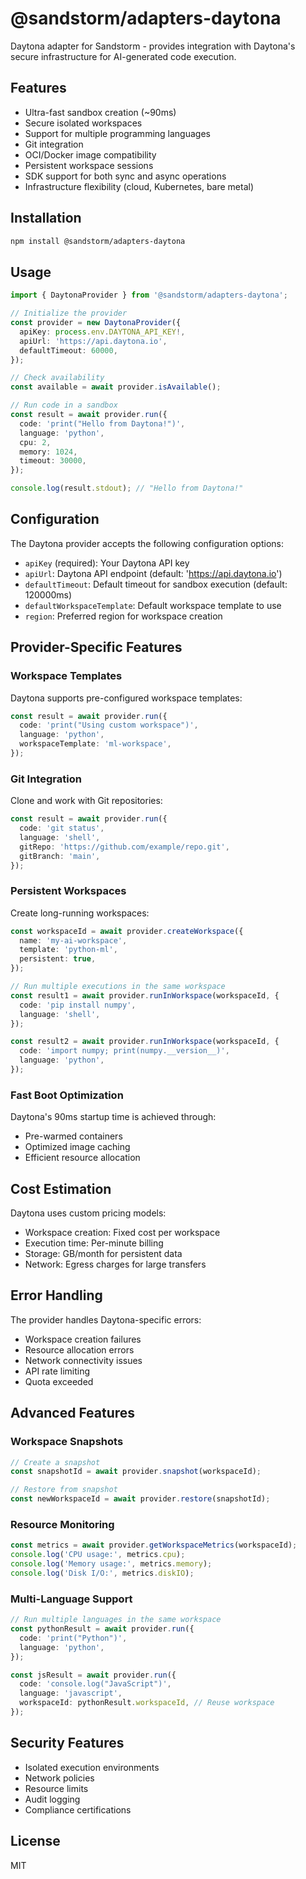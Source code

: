 # @sandstorm/adapters-daytona

Daytona adapter for Sandstorm - provides integration with Daytona's secure infrastructure for AI-generated code execution.

## Features

- Ultra-fast sandbox creation (~90ms)
- Secure isolated workspaces
- Support for multiple programming languages
- Git integration
- OCI/Docker image compatibility
- Persistent workspace sessions
- SDK support for both sync and async operations
- Infrastructure flexibility (cloud, Kubernetes, bare metal)

## Installation

```bash
npm install @sandstorm/adapters-daytona
```

## Usage

```typescript
import { DaytonaProvider } from '@sandstorm/adapters-daytona';

// Initialize the provider
const provider = new DaytonaProvider({
  apiKey: process.env.DAYTONA_API_KEY!,
  apiUrl: 'https://api.daytona.io',
  defaultTimeout: 60000,
});

// Check availability
const available = await provider.isAvailable();

// Run code in a sandbox
const result = await provider.run({
  code: 'print("Hello from Daytona!")',
  language: 'python',
  cpu: 2,
  memory: 1024,
  timeout: 30000,
});

console.log(result.stdout); // "Hello from Daytona!"
```

## Configuration

The Daytona provider accepts the following configuration options:

- `apiKey` (required): Your Daytona API key
- `apiUrl`: Daytona API endpoint (default: 'https://api.daytona.io')
- `defaultTimeout`: Default timeout for sandbox execution (default: 120000ms)
- `defaultWorkspaceTemplate`: Default workspace template to use
- `region`: Preferred region for workspace creation

## Provider-Specific Features

### Workspace Templates

Daytona supports pre-configured workspace templates:

```typescript
const result = await provider.run({
  code: 'print("Using custom workspace")',
  language: 'python',
  workspaceTemplate: 'ml-workspace',
});
```

### Git Integration

Clone and work with Git repositories:

```typescript
const result = await provider.run({
  code: 'git status',
  language: 'shell',
  gitRepo: 'https://github.com/example/repo.git',
  gitBranch: 'main',
});
```

### Persistent Workspaces

Create long-running workspaces:

```typescript
const workspaceId = await provider.createWorkspace({
  name: 'my-ai-workspace',
  template: 'python-ml',
  persistent: true,
});

// Run multiple executions in the same workspace
const result1 = await provider.runInWorkspace(workspaceId, {
  code: 'pip install numpy',
  language: 'shell',
});

const result2 = await provider.runInWorkspace(workspaceId, {
  code: 'import numpy; print(numpy.__version__)',
  language: 'python',
});
```

### Fast Boot Optimization

Daytona's 90ms startup time is achieved through:
- Pre-warmed containers
- Optimized image caching
- Efficient resource allocation

## Cost Estimation

Daytona uses custom pricing models:
- Workspace creation: Fixed cost per workspace
- Execution time: Per-minute billing
- Storage: GB/month for persistent data
- Network: Egress charges for large transfers

## Error Handling

The provider handles Daytona-specific errors:
- Workspace creation failures
- Resource allocation errors
- Network connectivity issues
- API rate limiting
- Quota exceeded

## Advanced Features

### Workspace Snapshots

```typescript
// Create a snapshot
const snapshotId = await provider.snapshot(workspaceId);

// Restore from snapshot
const newWorkspaceId = await provider.restore(snapshotId);
```

### Resource Monitoring

```typescript
const metrics = await provider.getWorkspaceMetrics(workspaceId);
console.log('CPU usage:', metrics.cpu);
console.log('Memory usage:', metrics.memory);
console.log('Disk I/O:', metrics.diskIO);
```

### Multi-Language Support

```typescript
// Run multiple languages in the same workspace
const pythonResult = await provider.run({
  code: 'print("Python")',
  language: 'python',
});

const jsResult = await provider.run({
  code: 'console.log("JavaScript")',
  language: 'javascript',
  workspaceId: pythonResult.workspaceId, // Reuse workspace
});
```

## Security Features

- Isolated execution environments
- Network policies
- Resource limits
- Audit logging
- Compliance certifications

## License

MIT